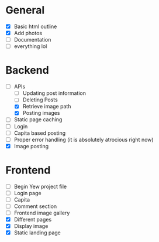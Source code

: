 # General

- [x] Basic html outline
- [x] Add photos
- [ ] Documentation
- [ ] everything lol

# Backend

- [ ] APIs
  - [ ] Updating post information
  - [ ] Deleting Posts
  - [X] Retrieve image path
  - [X] Posting images
- [ ] Static page caching
- [ ] Login
- [ ] Capita based posting
- [ ] Proper error handling (it is absolutely atrocious right now)
- [X] Image posting

# Frontend

- [ ] Begin Yew project file
- [ ] Login page
- [ ] Capita
- [ ] Comment section
- [ ] Frontend image gallery
- [x] Different pages
- [x] Display image
- [x] Static landing page
